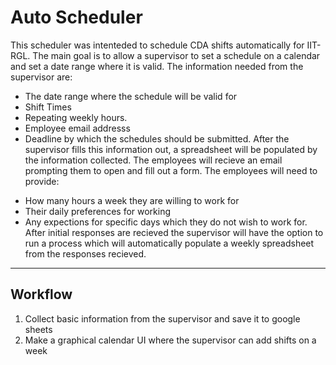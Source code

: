 # Auto Scheduler
This scheduler was intenteded to schedule CDA shifts automatically for IIT-RGL.
The main goal is to allow a supervisor to set a schedule on a calendar and set a date range where it is valid.
The information needed from the supervisor are:
+ The date range where the schedule will be valid for
+ Shift Times
+ Repeating weekly hours. 
+ Employee email addresss
+ Deadline by which the schedules should be submitted. 
After the supervisor fills this information out, a spreadsheet will be populated by the information collected. The employees will recieve an email prompting them to open and fill out a form.
The employees will need to provide:
- How many hours a week they are willing to work for
- Their daily preferences for working
- Any expections for specific days which they do not wish to work for.
After initial responses are recieved the supervisor will have the option to run a process which will automatically populate a weekly spreadsheet from the responses recieved.
* * * 
## Workflow
1) Collect basic information from the supervisor and save it to google sheets
2) Make a graphical calendar UI where the supervisor can add shifts on a week


